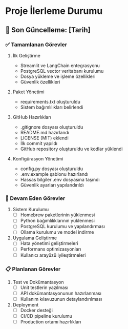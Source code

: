 # Proje İlerleme Durumu

## 📅 Son Güncelleme: [Tarih]

### ✅ Tamamlanan Görevler
1. İlk Geliştirme
   - Streamlit ve LangChain entegrasyonu
   - PostgreSQL vector veritabanı kurulumu
   - Dosya yükleme ve işleme özellikleri
   - Güvenlik özellikleri

2. Paket Yönetimi
   - requirements.txt oluşturuldu
   - Sistem bağımlılıkları belirlendi

3. GitHub Hazırlıkları
   - .gitignore dosyası oluşturuldu
   - README.md hazırlandı
   - LICENSE (MIT) eklendi
   - İlk commit yapıldı
   - GitHub repository oluşturuldu ve kodlar yüklendi

4. Konfigürasyon Yönetimi
   - config.py dosyası oluşturuldu
   - .env.example şablonu hazırlandı
   - Hassas bilgiler .env dosyasına taşındı
   - Güvenlik ayarları yapılandırıldı

### 🔄 Devam Eden Görevler
1. Sistem Kurulumu
   - [ ] Homebrew paketlerinin yüklenmesi
   - [ ] Python bağımlılıklarının yüklenmesi
   - [ ] PostgreSQL kurulumu ve yapılandırması
   - [ ] Ollama kurulumu ve model indirme

2. Uygulama Geliştirme
   - [ ] Hata yönetimi geliştirmeleri
   - [ ] Performans optimizasyonları
   - [ ] Kullanıcı arayüzü iyileştirmeleri

### 📋 Planlanan Görevler
1. Test ve Dokümantasyon
   - [ ] Unit testlerin yazılması
   - [ ] API dokümantasyonunun hazırlanması
   - [ ] Kullanım kılavuzunun detaylandırılması

2. Deployment
   - [ ] Docker desteği
   - [ ] CI/CD pipeline kurulumu
   - [ ] Production ortamı hazırlıkları 